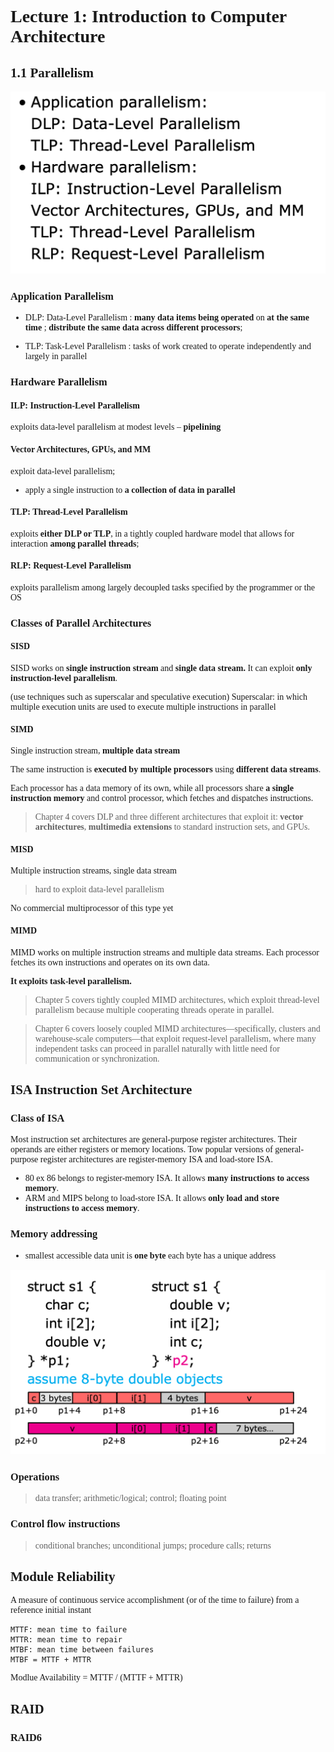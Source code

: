 <font face = "Times New Roman" >

# Lecture 1: Introduction to Computer Architecture

## 1.1 Parallelism

![2](2.png)

### Application Parallelism

* DLP: Data-Level Parallelism : **many data items being operated** on **at the same time** ; **distribute the same data across different processors**;

* TLP: Task-Level Parallelism : tasks of work created to operate independently and largely in parallel

### Hardware Parallelism

#### ILP: Instruction-Level Parallelism

exploits data-level parallelism at modest levels – **pipelining**

#### Vector Architectures, GPUs, and MM

exploit data-level parallelism;

* apply a single instruction to **a collection of data in parallel**


#### TLP: Thread-Level Parallelism

exploits **either DLP or TLP**, in a tightly coupled hardware model that allows for interaction **among parallel threads**;

#### RLP: Request-Level Parallelism


exploits parallelism among largely decoupled tasks specified by the programmer or the OS

### Classes of Parallel Architectures

#### SISD

SISD works on **single instruction stream** and **single data stream.** It can exploit **only instruction-level parallelism**.

(use techniques such as superscalar and speculative execution)
Superscalar: in which multiple execution units are used to execute multiple instructions in parallel



#### SIMD

Single instruction stream, **multiple data stream**

The same instruction is **executed by multiple processors** using **different data streams**.

Each processor has a data memory of its own, while all processors share **a single instruction memory** and control processor, which fetches and dispatches instructions.

> Chapter 4 covers DLP and three different architectures that exploit it: **vector architectures**, **multimedia extensions** to standard instruction sets, and GPUs. 


#### MISD

Multiple instruction streams, single data stream

> hard to exploit data-level parallelism

No commercial multiprocessor of this type yet

#### MIMD

MIMD works on multiple instruction streams and multiple data streams.
Each processor fetches its own instructions and operates on its own data.

**It exploits task-level parallelism.**

> Chapter 5 covers tightly coupled MIMD architectures, which exploit thread-level parallelism because multiple cooperating threads operate in parallel. 

> Chapter 6 covers loosely coupled MIMD architectures—specifically, clusters and warehouse-scale computers—that exploit request-level parallelism, where many independent tasks can proceed in parallel naturally with little need for communication or synchronization. 

## ISA Instruction Set Architecture

### Class of ISA

Most instruction set architectures are general-purpose register architectures.
Their operands are either registers or memory locations.
Tow popular versions of general-purpose register architectures are register-memory ISA and load-store ISA.

* 80 ex 86 belongs to register-memory ISA. It allows **many instructions to access memory**.
* ARM and MIPS belong to load-store ISA. It allows **only load and store instructions to access memory**.


### Memory addressing

* smallest accessible data unit is **one byte** each byte has a unique address

![1](1.png)

### Operations

> data transfer; arithmetic/logical; control; floating point

### Control flow instructions

> conditional branches; unconditional jumps; procedure calls; returns

## Module Reliability


A measure of continuous service accomplishment (or of the time to failure) from a reference initial instant

	MTTF: mean time to failure 
	MTTR: mean time to repair
	MTBF: mean time between failures
	MTBF = MTTF + MTTR

Modlue Availability = MTTF / (MTTF + MTTR)


## RAID

### RAID6


</font>